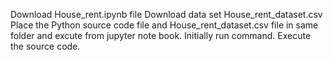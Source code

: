 Download House_rent.ipynb file
Download data set House_rent_dataset.csv
Place the Python source code file and House_rent_dataset.csv file in same folder and excute from jupyter note book.
Initially run <pip install lightgbm> command.
Execute the source code.